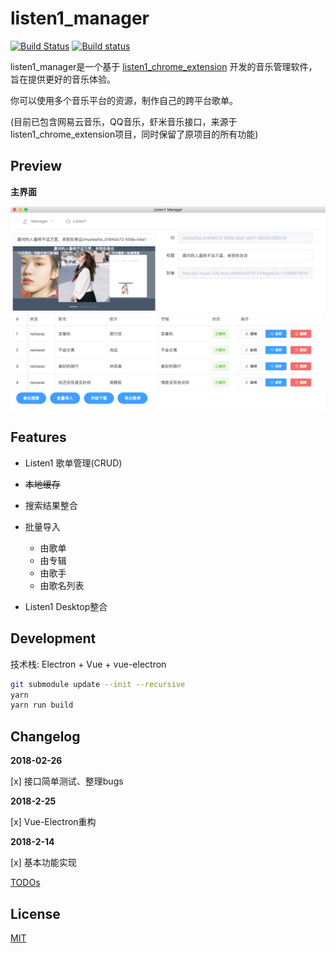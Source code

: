 # listen1_manager

[![Build Status](https://travis-ci.org/NoCLin/listen1_manager.svg?branch=master)](https://travis-ci.org/NoCLin/listen1_manager) [![Build status](https://ci.appveyor.com/api/projects/status/x6k04nyrim34grfu?svg=true)](https://ci.appveyor.com/project/NoCLin/listen1-manager)

listen1_manager是一个基于 [listen1_chrome_extension](https://github.com/listen1/listen1_chrome_extension) 开发的音乐管理软件，旨在提供更好的音乐体验。

你可以使用多个音乐平台的资源，制作自己的跨平台歌单。



(目前已包含网易云音乐，QQ音乐，虾米音乐接口，来源于listen1_chrome_extension项目，同时保留了原项目的所有功能)

## Preview

**主界面**
 
![main](./screenshots/main.png)

## Features

- Listen1 歌单管理(CRUD)

- ~~本地缓存~~
  
- 搜索结果整合

- 批量导入
    - 由歌单
    - 由专辑
    - 由歌手
    - 由歌名列表
  
- Listen1 Desktop整合

## Development

技术栈: Electron + Vue + vue-electron

```bash
git submodule update --init --recursive
yarn
yarn run build

```

## Changelog

**2018-02-26** 

[x] 接口简单测试、整理bugs

**2018-2-25**

[x] Vue-Electron重构

**2018-2-14**

[x] 基本功能实现

[TODOs](TODOs.md)

## License

[MIT](LICENSE)




